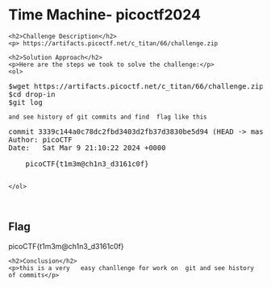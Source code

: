 <title>Time Machine- picoctf2024</title>

<!DOCTYPE html>
<html>

<body>
    <h1>Time Machine- picoctf2024</h1>

    <h2>Challenge Description</h2>
    <p> https://artifacts.picoctf.net/c_titan/66/challenge.zip
 
</p>
 
    <h2>Solution Approach</h2>
    <p>Here are the steps we took to solve the challenge:</p>
    <ol>
<pre>
$wget https://artifacts.picoctf.net/c_titan/66/challenge.zip
$cd drop-in
$git log
</pre>       
    and see history of git commits and find  flag like this
<pre>
commit 3339c144a0c78dc2fbd3403d2fb37d3830be5d94 (HEAD -> master)
Author: picoCTF <ops@picoctf.com>
Date:   Sat Mar 9 21:10:22 2024 +0000

    picoCTF{t1m3m@ch1n3_d3161c0f}

</pre>
    </ol>
<br>
    <h2>Flag</h2>
    <p class="flag">picoCTF{t1m3m@ch1n3_d3161c0f}
</p>

    <h2>Conclusion</h2>
    <p>this is a very   easy chanllenge for work on  git and see history of commits</p>
</body>
</html>

